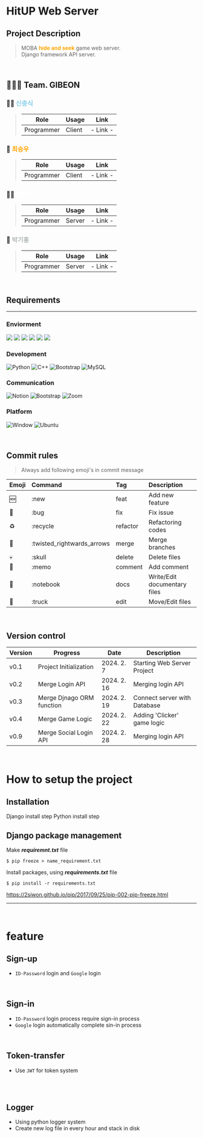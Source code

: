 # HitUP Web Server
## Project Description
> MOBA <span style="color:orange">**hide and seek**</span> game web server.   
> Django framework API server.

<br>

## 👨🏻‍💻 Team. GIBEON  

### 🦸🏻 <span style="color:skyblue">**신충식**</span>  
> |Role|Usage|Link|
> |-|-|-|
> |Programmer|Client|- Link -|

### 👟 <span style="color:orange">**최승우**</span>  
> |Role|Usage|Link|
> |-|-|-|
> |Programmer|Client|- Link -|

### 🐻‍❄️ <span style="color:white">**정준이**</span>  
> |Role|Usage|Link|
> |-|-|-|
> |Programmer|Server|- Link -|

### 🤖 <span style="color:B0B6B7">**박기홍**</span>  
> |Role|Usage|Link|
> |-|-|-|
> |Programmer|Server|- Link -|


<br>

## Requirements
---
### Enviorment
<img src="https://img.shields.io/badge/django-092E20?style=for-the-badge&logo=django&logoColor=white"> <img src="https://img.shields.io/badge/GitHub-181717?style=for-the-badge&logo=github&logoColor=white"> <img src="https://img.shields.io/badge/VSCode-007ACC?style=for-the-badge&logo=visualstudiocode&logoColor=white"> <img src="https://img.shields.io/badge/Amazon EC2-FF9900?style=for-the-badge&logo=amazonec2&logoColor=white"> <img src="https://img.shields.io/badge/Gunicorn-499848?style=for-the-badge&logo=gunicorn&logoColor=white"> <img src="https://img.shields.io/badge/NGINX-009639?style=for-the-badge&logo=nginx&logoColor=white">   
  
### Development
<img alt="Python" src ="https://img.shields.io/badge/Python-3776AB.svg?&style=for-the-badge&logo=Python&logoColor=yellow"/> <img alt="C++" src ="https://img.shields.io/badge/C++-00599C.svg?&style=for-the-badge&logo=cplusplus&logoColor=white"/> <img alt="Bootstrap" src ="https://img.shields.io/badge/Bootstrap-7952B3.svg?&style=for-the-badge&logo=bootstrap&logoColor=white"/> <img alt="MySQL" src ="https://img.shields.io/badge/mysql-4479A1.svg?&style=for-the-badge&logo=mysql&logoColor=white"/>  

### Communication
<img alt="Notion" src ="https://img.shields.io/badge/Notion-000000?&style=for-the-badge&logo=notion&logoColor=white"/> <img alt="Bootstrap" src ="https://img.shields.io/badge/Slack-4A154B.svg?&style=for-the-badge&logo=slack&logoColor=white"/> <img alt="Zoom" src ="https://img.shields.io/badge/Zoom-0B5CFF.svg?&style=for-the-badge&logo=zoom&logoColor=white"/>
  
### Platform
<img alt="Window" src ="https://img.shields.io/badge/windows-0078D6.svg?&style=for-the-badge&logo=windows10&logoColor=white"/> <img alt="Ubuntu" src ="https://img.shields.io/badge/Ubuntu-E95420.svg?&style=for-the-badge&logo=ubuntu&logoColor=white"/>  
  
<br>    

## Commit rules

> Always add following emoji's in commit message

|Emoji|Command|Tag|Description|
|:---|:---|:---|:---|
|🆕|:new|feat|Add new feature|
|🐛|:bug|fix|Fix issue|
|♻️|:recycle|refactor|Refactoring codes|
|🔀|:twisted_rightwards_arrows|merge|Merge branches|
|💀|:skull|delete|Delete files|
|📝|:memo|comment|Add comment|
|📓|:notebook|docs|Write/Edit documentary files|
|🚚|:truck|edit|Move/Edit files|

<br>

## Version control
|Version|Progress|Date|Description|
|----|------|---|---|
|v0.1|Project Initialization| 2024. 2. 7|Starting Web Server Project|
|v0.2|Merge Login API| 2024. 2. 16|Merging login API|
|v0.3|Merge Djnago ORM function| 2024. 2. 19|Connect server with Database|
|v0.4|Merge Game Logic| 2024. 2. 22|Adding 'Clicker' game logic|
|v0.9|Merge Social Login API| 2024. 2. 28|Merging login API|

<br>

# How to setup the project
## Installation
Django install step
Python install step

## Django package management
Make ***requiremnt.txt*** file
```
$ pip freeze > name_requirement.txt
```

Install packages, using ***requirements.txt*** file
```
$ pip install -r requirements.txt
```

https://2siwon.github.io/pip/2017/09/25/pip-002-pip-freeze.html


---

<br>

# feature
## Sign-up
* ```ID-Password``` login and ```Google``` login

<br>

## Sign-in
* ```ID-Password``` login process require sign-in process
* ```Google``` login automatically complete sin-in process

<br>

## Token-transfer
* Use ```JWT``` for token system

<br>

<br>

## Logger
* Using python logger system
* Create new log file in every hour and stack in disk


<br>
